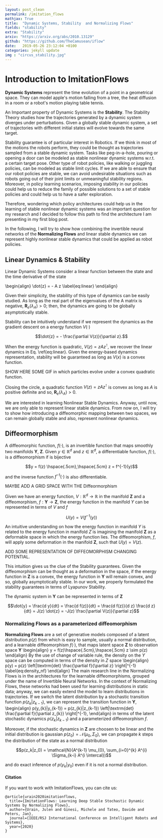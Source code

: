 ```yaml
---
layout: post_clean
permalink: /imitation_flows
mathjax: True
title:  "Dynamic Systems, Stability  and Normalizing Flows"
fields: "stability"
extra: "Stability"
arxiv: "https://arxiv.org/abs/2010.13129"
github: "https://github.com/TheCamusean/iflow"
date:   2019-05-26 23:12:04 +0100
categories: jekyll update
img : "circus_stability.jpg"
---
```


<h1 class="size-50">Introduction to ImitationFlows</h1>

**Dynamic Systems** represent the time evolution of a point in a geometrical space. They can model apple's motion falling from a tree, the heat diffusion in a room or a robot's motion playing table tennis.

An Important property of Dynamic Systems is the **Stability**. The Stability Theory studies how the trajectories generated by a dynamic system diverges under perturbations. Given a globally stable dynamic system, a set of trajectories with different initial states will evolve towards the same target.

Stability guarantee is of particular interest in Robotics. If we think in most of the motions the robots perform, they could be thought as trajectories sampled from a stable dynamic system. Tasks like peg-in-a-hole, pouring or opening a door can be modeled as stable nonlinear dynamic systems w.r.t. a certain target pose. Other type of robot policies, like walking or juggling policies, can be modeled as stable limit cycles. If we are able to ensure that our robot policies are stable, we can avoid undesirable situations such as robots going out of their joint limits or unmeaningful stability regions. Moreover, in policy learning scenarios, imposing stability in our policies could help us to reduce the family of possible solutions to a set of stable policies and could help us to have a safer exploration.

Therefore, wondering which policy architectures could help us in the learning of stable nonlinear dynamic systems was an important question for my research and I decided to follow this path to find the architecture I am presenting in my first blog post.

In the following, I will try to show how combining the invertible neural networks of the **Normalizing Flows** and linear stable dynamics we can represent highly nonlinear stable dynamics that could be applied as robot policies.


## Linear Dynamics & Stability

Linear Dynamic Systems consider a linear function between the state and the time derivative of the state

\begin{align}
  \dot{z} = - A z
  \label{eq:linear}
\end{align}

Given their simplicity, the stability of this type of dynamics can be easily studied. As long as the real part of the eigenvalues of the A matrix is negative, $\mathbf{R}_e (\lambda_A) >0$; then, the dynamics are going to be globally asymptotically stable.

Stability can be intuitively understand if we represent the dynamics as the gradient descent on a energy function $V(\cdot)$

$$\dot{z} = - \frac{\partial V(z)}{\partial z}.$$

When the energy function is quadratic, $V(z) = z A z^{\intercal}$, we recover the linear dynamics in Eq. \ref{eq:linear}. Given the energy-based dynamics representation, stability will be guaranteed as long as $V(x)$ is a convex function.

SHOW HERE SOME GIF in which particles evolve under a convex quadratic function.

Closing the circle, a quadratic function $V(z) = z A z^{\intercal}$ is convex as long as $A$ is positive definite and so, $\mathbf{R}_e (\lambda_A) > 0$.

We are interested in learning Nonlinear Stable Dynamics. Anyway, until now, we are only able to represent linear stable dynamics. From now on, I will try to show how introducing a diffeomorphic mapping between two spaces, we can remain globally stable and also, represent nonlinear dynamics.

## Diffeormorphism

A diffeomorphic function, $f(\cdot)$, is an invertible function that maps smoothly two manifolds $\mathbf{Y}$, $\mathbf{Z}$. Given $y \in \mathbb{R}^{d}$ and $z \in \mathbb{R}^{d}$, a differentiable function, $f(\cdot)$, is a diffeomorphism if is bijective

$$y = f(z) \hspace{.5cm},\hspace{.5cm} z = f^{-1}(y)$$

and the inverse function $f^{-1}(\cdot)$ is also differentiable.

MAYBE ADD A GRID SPACE WITH THE Diffeormorphism

Given we have an energy function, $V: \mathbb{R}^{d}\rightarrow{} \mathbb{R}$ in the manifold $\mathbf{Z}$ and a diffeomorphism, $f: \mathbf{Y}\rightarrow{}\mathbf{Z}$, the energy function in the manifold $Y$ can be represented in terms of $V$ and $f$

$$U(y) = V(f^{-1}(y))$$


An intuitive understanding on how the energy function in manifold $Y$ is related to the energy function in manifold $Z$ is imagining the manifold $\mathbf{Z}$ as a deformable space in which the energy function lies. The diffeomorphism, $f$, will apply some deformation in the manifold $\mathbf{Z}$, such that $U(y) = V(z)$.

ADD SOME REPRESENTATION OF DIFFEOMORPHISM CHANGING POTENTIAL.

This intuition gives us the clue of the Stability guarantees. Given the diffeomorphism can be thought as a deformation in the space, if the energy function in $\mathbf{Z}$ is a convex, the energy function in $\mathbf{Y}$ will remain convex, and so, globally asymptotically stable. In our work, we properly formulated the stability guarantees in terms of Lyapunov Stability.

The dynamic system in $\mathbf{Y}$ can be represented in terms of $\mathbf{Z}$

$$\dot{y} = \frac{d y}{dt} = \frac{d f(z)}{dt} = \frac{d f(z)}{d z} \frac{d z}{dt} = J(z) \dot{z}  =  -J(z) \frac{\partial V(z)}{\partial z}$$

### Normalizing Flows as a  parameterized diffeomorphism

**Normalizing Flows** are a set of generative models composed of a latent distribution $p(z)$ from which is easy to sample, usually a normal distribution, and a learnable diffeomorphism $f(\cdot)$, that maps latent space $\mathbf{Z}$ to observation space $\mathbf{Y}$
\begin{align}
   y = f(z)\hspace{.5cm},\hspace{.5cm} z \sim p(z)
\end{align}
By the use of change of variable rule, the density on the $Y$ space can be computed in terms of the density in $Z$ space
\begin{align}
   p(y) = p(z) \left|\textrm{det} \frac{\partial f}{\partial z} \right|^{-1}
   \label{eq:density_nf}
\end{align}
The main research line in the Normalizing Flows is in the architectures for the learnable diffeomorphisms, grouped under the name of Invertible Neural Networks. In the context of Normalizing Flows, these networks had been used for learning distributions in static data; anyway, we can easily extend the model to learn distributions in trajectories. If we switch the latent distribution by a stochastic transition function $p(z_{k} | z_{k-1})$, we can represent the transition function in $\mathbf{Y}$,
\begin{align}
    p(y_{k}|y_{k-1}) = p(z_{k}|z_{k-1}) \left|\textrm{det} \frac{\partial f}{\partial z_{k}} \right|^{-1},
\end{align}
in terms of the latent stochastic dynamics $p(z_{k}|z_{k-1})$ and a parameterized diffeomorphism $f$.

Moreover, if the stochastic dynamics in $\mathbf{Z}$ are choosen to be linear and the initial distribution is gaussian $p(z_0) = \mathcal{N}(\mu_0, \Sigma_0)$, we can propagate $k$ steps the distribution of the state as a normal distribution

$$p(z_k|z_0) = \mathcal{N}(A^{k-1} \mu_{0}, \sum_{i=0}^{k} A^{i} \Sigma_{k-i} A^{i \intercal})$$

and do exact inference of $p(y_{k}|y_{0})$ even if it is not a normal distribution.


#### Citation

If you want to work with ImitationFlows, you can cite us:

```
@article{urain2020imitationflows,
  title={ImitationFlows: Learning Deep Stable Stochastic Dynamic Systems by Normalizing Flows},
  author={Urain, Julen and Ginesi, Michele and Tateo, Davide and Peters, Jan},
  journal={IEEE/RSJ International Conference on Intelligent Robots and Systems},
  year={2020}
}
```
